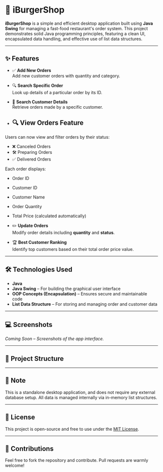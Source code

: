 # 🍔 iBurgerShop

**iBurgerShop** is a simple and efficient desktop application built using **Java Swing** for managing a fast-food restaurant's order system. This project demonstrates solid Java programming principles, featuring a clean UI, encapsulated data handling, and effective use of list data structures.

---

## ✨ Features

- ✅ **Add New Orders**  
  Add new customer orders with quantity and category.

- 🔍 **Search Specific Order**  
  Look up details of a particular order by its ID.

- 👤 **Search Customer Details**  
  Retrieve orders made by a specific customer.

- ## 🔍 View Orders Feature

Users can now view and filter orders by their status:
- ❌ Canceled Orders
- 🛠️ Preparing Orders
- ✅ Delivered Orders

Each order displays:
- Order ID
- Customer ID
- Customer Name
- Order Quantity
- Total Price (calculated automatically)

- ✏️ **Update Orders**  
  Modify order details including **quantity** and **status**.

- 🏆 **Best Customer Ranking**  
  Identify top customers based on their total order price value.

---

## 🛠️ Technologies Used

- **Java**  
- **Java Swing** – For building the graphical user interface  
- **OOP Concepts (Encapsulation)** – Ensures secure and maintainable code  
- **List Data Structure** – For storing and managing order and customer data  

---

## 💻 Screenshots

*Coming Soon – Screenshots of the app interface.*

---

## 📂 Project Structure


---

## 📌 Note

This is a standalone desktop application, and does not require any external database setup. All data is managed internally via in-memory list structures.

---

## 📃 License

This project is open-source and free to use under the [MIT License](LICENSE).

---

## 🙌 Contributions

Feel free to fork the repository and contribute. Pull requests are warmly welcome!

